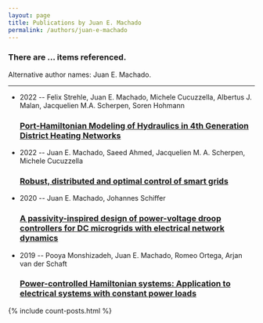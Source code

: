 ```yaml
---
layout: page
title: Publications by Juan E. Machado
permalink: /authors/juan-e-machado
---
```


<h3 id="number-posts">There are ... items referenced.</h3>
<p id='info-authors'>Alternative author names: Juan E. Machado.</p>
<hr />
<ul class="post-list">
<li><span class='post-meta'>2022 -- Felix Strehle, Juan E. Machado, Michele Cucuzzella, Albertus J. Malan, Jacquelien M.A. Scherpen, Soren Hohmann</span><h3><a class='post-link' href="{{ site.baseurl }}/port-hamiltonian-modeling-of-hydraulics-in-4th-generation-district-heating-networks">Port-Hamiltonian Modeling of Hydraulics in 4th Generation District Heating Networks</a></h3></li>
<li><span class='post-meta'>2022 -- Juan E. Machado, Saeed Ahmed, Jacquelien M. A. Scherpen, Michele Cucuzzella</span><h3><a class='post-link' href="{{ site.baseurl }}/robust-distributed-and-optimal-control-of-smart-grids">Robust, distributed and optimal control of smart grids</a></h3></li>
<li><span class='post-meta'>2020 -- Juan E. Machado, Johannes Schiffer</span><h3><a class='post-link' href="{{ site.baseurl }}/a-passivity-inspired-design-of-power-voltage-droop-controllers-for-dc-microgrids-with-electrical-network-dynamics">A passivity-inspired design of power-voltage droop controllers for DC microgrids with electrical network dynamics</a></h3></li>
<li><span class='post-meta'>2019 -- Pooya Monshizadeh, Juan E. Machado, Romeo Ortega, Arjan van der Schaft</span><h3><a class='post-link' href="{{ site.baseurl }}/power-controlled-hamiltonian-systems-application-to-electrical-systems-with-constant-power-loads">Power-controlled Hamiltonian systems: Application to electrical systems with constant power loads</a></h3></li>

</ul>
{% include count-posts.html %}
